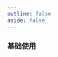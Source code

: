 ```yaml
---
outline: false
aside: false
---
```


<custom-h5-demo comp="hl-h5-video" title="视频">

### 基础使用

</custom-h5-demo>
